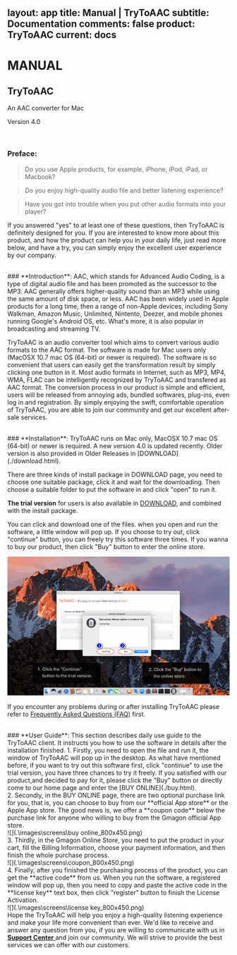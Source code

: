 layout: app
title: Manual | TryToAAC
subtitle: Documentation
comments: false
product: TryToAAC
current: docs
---

# MANUAL
## TryToAAC
An AAC converter for Mac

Version 4.0


<br>

 ### **Preface**:

>Do you use Apple products, for example, iPhone, iPod, iPad, or Macbook?

>Do you enjoy high-quality audio file and better listening experience?

>Have you got into trouble when you put other audio formats into your player?

  If you answered "yes" to at least one of these questions, then TryToAAC is definitely designed for you. If you are interested to know more about this product, and how the product can help you in your daily life, just read more below, and have a try, you can simply enjoy the excellent user experience by our company.

<br>
 ### **Introduction**:
AAC, which stands for Advanced Audio Coding, is a type of digital audio file and has been promoted as the successor to the MP3. AAC generally offers higher-quality sound than an MP3 while using the same amount of disk space, or less. AAC has been widely used in Apple products for a long time, then a range of non-Apple devices, including Sony Walkman, Amazon Music, Unlimited, Nintento, Deezer, and mobile phones running Google's Android OS, etc. What's more, it is also popular in broadcasting and streaming TV. 


TryToAAC is an audio converter tool which aims to convert various audio formats to the AAC format. The software is made for Mac users only (MacOSX 10.7 mac OS (64-bit) or newer is required). The software is so convenient that users can easily get the transformation result by simply clicking one button in it. Most audio formats in Internet, such as MP3, MP4, WMA, FLAC can be intelligently recognized by TryToAAC and transfered as AAC format. The conversion process in our product is simple and efficient, users will be released from annoying ads, bundled softwares, plug-ins, even log in and registration. By simply enjoying the swift, comfortable operation of TryToAAC, you are able to join our community and get our excellent after-sale services.  

<br>
### **Installation**:
TryToAAC runs on Mac only, MacOSX 10.7 mac OS (64-bit) or newer is required. A new version 4.0 is updated recently. Older version is also provided in Older Releases in [DOWNLOAD](./download.html). 

There are three kinds of install package in DOWNLOAD page, you need to choose one suitable package, click it and wait for the downloading. Then choose a suitable folder to put the software in and click "open" to run it.   

**The trial version** for users is also available in [DOWNLOAD](./download.html), and combined with the install package.


 You can click and download one of the files. when you open and run the software, a little window will pop up. If you choose to try out, click "continue" button, you can freely try this software three times. If you wanna to buy our product, then click "Buy" button to enter the online store. 

![](./images/screens/trytoaac_trialversion_800x500.png) 

If you encounter any problems during or after installing TryToAAC please refer to [Frequently Asked Questions (FAQ)](./faq.html) first.


<br>
### **User Guide**:
This section describes daily use guide to the TryToAAC client. It instructs you how to use the software in details after the installation finished.
1. Firstly, you need to open the file and run it, the window of TryToAAC will pop up in the desktop. As what have mentioned before, if you want to try out this software first, click "continue" to use the trial version, you have three chances to try it freely. If you satisfied with our product,and decided to pay for it, please click the "Buy" button or directly come to our home page and enter the [BUY ONLINE](./buy.html).
<br>
2. Secondly, in the BUY ONLINE page, there are two optional purchase link for you, that is, you can choose to buy from our **official App store** or the Apple App store. The good news is, we offer a **coupon code** below the purchase link for anyone who willing to buy from the Gmagon official App store. 
<br>
![](.\images\screens\buy online_800x450.png) 
<br>
3. Thirdly, in the Gmagon Online Store, you need to put the product in your cart, fill the Billing Information, choose your payment information, and then finish the whole purchase process.
<br>
![](.\images\screens\coupon_800x450.png) 
<br>
4. Finally, after you finished the purchasing process of the product, you can get the **active code** from us. When you run the software, a registered window will pop up, then you need to copy and paste the active code in the **license key** text box, then click "register" button to finish the License Activation.
<br>
![](.\images\screens\license key_800x450.png)  
<br>
Hope the TryToAAC will help you enjoy a high-quality listening experience and make your life more convenient than ever. We'd like to receive and answer any question from you, if you are willing to communicate with us in <a href="https://gitter.im/Gmagon/support" target="_blank" rel="nofollow me noopener noreferrer"> <strong>Support Center</strong> </a> and join our community. We will strive to provide the best services we can offer with our customers. 
